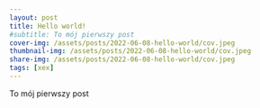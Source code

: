 ```yaml
---
layout: post
title: Hello world!
#subtitle: To mój pierwszy post
cover-img: /assets/posts/2022-06-08-hello-world/cov.jpeg
thumbnail-img: /assets/posts/2022-06-08-hello-world/cov.jpeg
share-img: /assets/posts/2022-06-08-hello-world/cov.jpeg
tags: [xex]
---
```


To mój pierwszy post